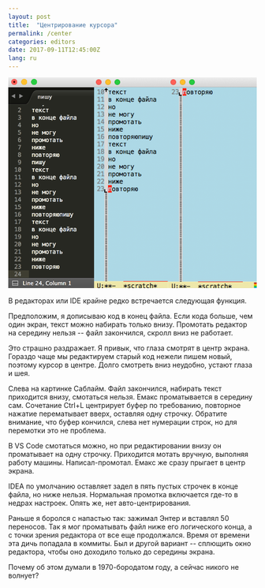 ```yaml
---
layout: post
title:  "Центрирование курсора"
permalink: /center
categories: editors
date: 2017-09-11T12:45:00Z
lang: ru
---
```


![editors](/assets/static/editors.png)

В редакторах или IDE крайне редко встречается следующая функция.

Предположим, я дописываю код в конец файла. Если кода больше, чем один экран,
текст можно набирать только внизу. Промотать редактор на середину нельзя -- файл
закончился, скролл вниз не работает.

Это страшно раздражает. Я привык, что глаза смотрят в центр экрана. Гораздо чаще
мы редактируем старый код нежели пишем новый, поэтому курсор в центре. Долго
смотреть вниз неудобно, устают глаза и шея.

Слева на картинке Саблайм. Файл закончился, набирать текст приходится внизу,
смотаться нельзя. Емакс проматывается в середину сам. Сочетание Ctrl+L
центрирует буфер по требованию, повторное нажатие перематывает вверх, оставляя
одну строчку. Обратите внимание, что буфер кончился, слева нет нумерации строк,
но для перемотки это не проблема.

В VS Code смотаться можно, но при редактировании внизу он проматывает на одну
строчку. Приходится мотать вручную, выполняя работу
машины. Написал-промотал. Емакс же сразу прыгает в центр экрана.

IDEA по умолчанию оставляет задел в пять пустых строчек в конце файла, но ниже
нельзя. Нормальная промотка включается где-то в недрах настроек. Опять же, нет
авто-центрирования.

Раньше я боролся с напастью так: зажимал Энтер и вставлял 50 переносов. Так я
мог проматывать файл ниже его логического конца, а с точки зрения редактора от
все еще продолжался. Время от времени эта дичь попадала в коммиты. Был и другой
вариант -- сплющить окно редактора, чтобы оно доходило только до середины
экрана.

Почему об этом думали в 1970-бородатом году, а сейчас никого не волнует?
